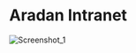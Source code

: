 # Aradan Intranet

![Screenshot_1](https://github.com/aslan-asilon31/aradan_intranet_laravel10/assets/116990574/acc338ae-8fde-4e61-9426-b6580deda65c)